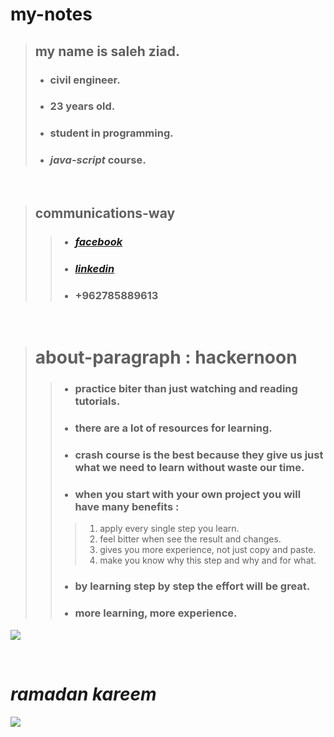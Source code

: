 # my-notes
>## my name is **saleh ziad**.
> * ### civil engineer.
> * ### 23 years old.
> * ###  student in programming.
> * ### ***java-script*** course.

<br>

>## communications-way
>> * ### [***facebook***](https://www.facebook.com/profile.php?id=100005955198338)
>> * ### [***linkedin***](https://www.linkedin.com/in/saleh-ziad-6b40a1214)
>> * ### ****+962785889613****
<br>

># about-paragraph : hackernoon
>>* ### practice biter than just watching and reading tutorials.
>> * ### there are a lot of resources for learning.
>> * ### crash course is the best because they give us just what we need to learn without waste our time.
>> * ### when you start with your own project you will have many benefits :
>>> 1. apply every single step you learn.
>>> 2. feel bitter when see the result and changes.
>>> 3. gives you more experience, not just copy and paste.
>>> 4. make you know why this step and why and for what.
>> * ### by learning step by step the effort will be great.
>> * ### more learning, more experience.
![](https://crypto.news/app/uploads/2018/11/Hackernoon-to-Introduce-their-own-Cryptocurrency.jpg)

<br>

# ***ramadan kareem***
![](https://c.tenor.com/9JCdrsw-CVgAAAAd/wfp-ramadan-kareem.gif)


